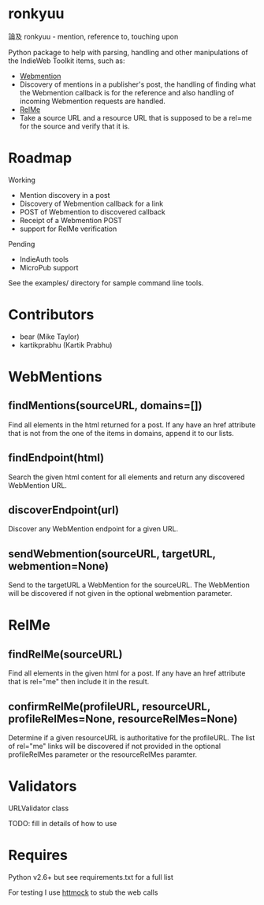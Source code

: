 ronkyuu
=======

論及 ronkyuu - mention, reference to, touching upon

Python package to help with parsing, handling and other manipulations
of the IndieWeb Toolkit items, such as:
* [Webmention](http://indiewebcamp.com/webmention)
 * Discovery of mentions in a publisher's post, the handling of finding what the Webmention callback is for the reference and also handling of incoming Webmention requests are handled.
* [RelMe](http://microformats.org/wiki/rel-me)
 * Take a source URL and a resource URL that is supposed to be a rel=me for the source and verify that it is.


Roadmap
=======
Working
* Mention discovery in a post
* Discovery of Webmention callback for a link
* POST of Webmention to discovered callback
* Receipt of a Webmention POST
* support for RelMe verification

Pending
* IndieAuth tools
* MicroPub support

See the examples/ directory for sample command line tools.

Contributors
============
* bear (Mike Taylor)
* kartikprabhu (Kartik Prabhu)


WebMentions
===========
findMentions(sourceURL, domains=[])
-----------------------------------
Find all <a /> elements in the html returned for a post.
If any have an href attribute that is not from the one of the items in domains, append it to our lists.

findEndpoint(html)
------------------
Search the given html content for all <link /> elements and return any discovered WebMention URL.

discoverEndpoint(url)
---------------------
Discover any WebMention endpoint for a given URL.

sendWebmention(sourceURL, targetURL, webmention=None)
-----------------------------------------------------
Send to the targetURL a WebMention for the sourceURL.
The WebMention will be discovered if not given in the optional webmention parameter.

RelMe
=====
findRelMe(sourceURL)
--------------------
Find all <a /> elements in the given html for a post.
If any have an href attribute that is rel="me" then include it in the result.

confirmRelMe(profileURL, resourceURL, profileRelMes=None, resourceRelMes=None)
------------------------------------------------------------------------------
Determine if a given resourceURL is authoritative for the profileURL.
The list of rel="me" links will be discovered if not provided in the optional
profileRelMes parameter or the resourceRelMes paramter.

Validators
==========
URLValidator class

TODO: fill in details of how to use

Requires
========
Python v2.6+ but see requirements.txt for a full list

For testing I use [httmock](https://pypi.python.org/pypi/httmock/) to stub the web calls
